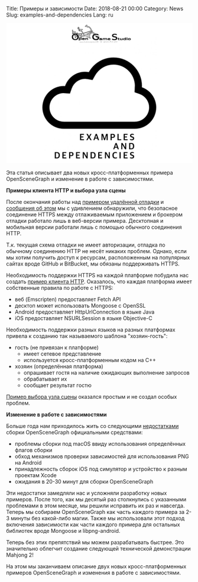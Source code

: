 Title: Примеры и зависимости
Date: 2018-08-21 00:00
Category: News
Slug: examples-and-dependencies
Lang: ru

![Screenshot][screenshot]

Эта статья описывает два новых кросс-платформенных примера OpenSceneGraph и изменение в работе с зависимостями.

**Примеры клиента HTTP и выбора узла сцены**

После окончания работы над [примером удалённой отладки][osgcpe-04] и [сообщения об этом][article-2018-june] мы с удивлением обнаружили, что безопасное соединение HTTPS между отлаживаемым приложением и брокером отладки работало лишь в веб-версии примера. Десктопная и мобильная версии работали лишь с помощью обычного соединения HTTP.

Т.к. текущая схема отладки не имеет авторизации, отладка по обычному соединению HTTP не несёт никаких проблем. Однако, если мы хотим получить доступ к ресурсам, расположенным на популярных сайтах вроде GitHub и BitBucket, мы обязаны поддерживать HTTPS.

Необходимость поддержки HTTPS на каждой платформе побудила нас создать [пример клиента HTTP][osgcpe-03]. Оказалось, что каждая платформа имеет собственные правила по работе с HTTPS:

* веб (Emscripten) предоставляет Fetch API
* десктоп может использовать Mongoose с OpenSSL
* Android предоставляет HttpUrlConnection в языке Java
* iOS предоставляет NSURLSession в языке Objective-C

Необходимость поддержки разных языков на разных платформах привела к созданию так называемого шаблона "хозяин-гость":

* гость (не привязан к платформе)
    * имеет сетевое представление
    * используется кросс-платформенным кодом на C++
* хозяин (определённая платформа)
    * опрашивает гостя на наличие ожидающих выполнение запросов
    * обрабатывает их
    * сообщает результат гостю

[Пример выбора узла сцены][osgcpe-05] оказался простым и не создал особых проблем.

**Изменение в работе с зависимостями**

Больше года нам приходилось жить со следующими [недостатками][osg-shortcomings] сборки OpenSceneGraph официальными средствами:

* проблемы сборки под macOS ввиду использования определённых флагов сборки
* обход механизмов проверки зависимостей для использования PNG на Android
* принадлежность сборок iOS под симулятор и устройство к разным проектам Xcode
* ожидания в 20-30 минут для сборки OpenSceneGraph

Эти недостатки замедляли нас и усложняли разработку новых примеров. После того, как мы десятый раз столкнулись с указанными проблемами в этом месяце, мы решили исправить их раз и навсегда. Теперь мы собираем OpenSceneGraph как часть каждого примера за 2-3 минуты без какой-либо магии. Также мы использовали этот подход включения зависимости как части каждого примера для остальных библиотек вроде Mongoose и libpng-android. 

Теперь без этих препятствий мы можем разрабатывать быстрее. Это значительно облегчит создание следующей технической демонстрации Mahjong 2!

На этом мы заканчиваем описание двух новых кросс-платформенных примеров OpenSceneGraph и изменения в работе с зависимостями.

[screenshot]: ../../images/2018-08-21-examples-and-dependencies.png

[article-2018-june]: example-driven-development.html

[osgcpe-03]: https://github.com/OGStudio/openscenegraph-cross-platform-examples/tree/master/03.HTTPClient
[osgcpe-04]: https://github.com/OGStudio/openscenegraph-cross-platform-examples/tree/master/04.RemoteDebugging
[osgcpe-05]: https://github.com/OGStudio/openscenegraph-cross-platform-examples/tree/master/05.NodeSelection

[osg-shortcomings]: http://forum.openscenegraph.org/viewtopic.php?t=17443
